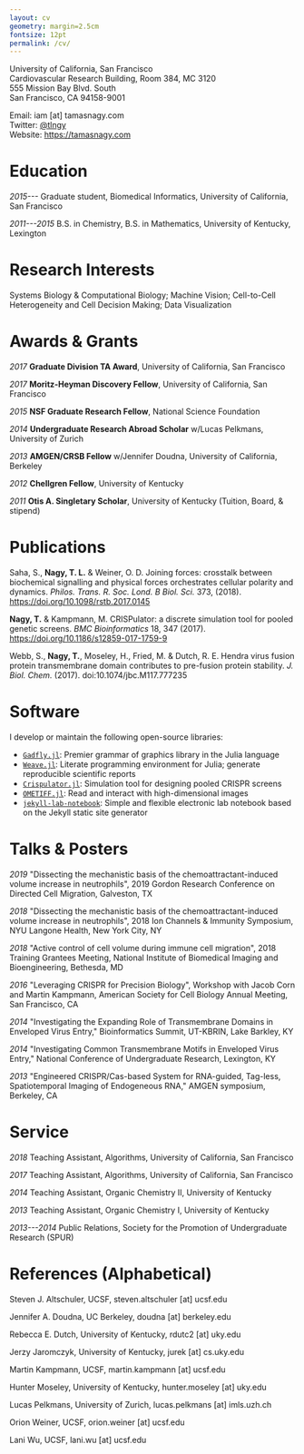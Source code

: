 ```yaml
---
layout: cv
geometry: margin=2.5cm
fontsize: 12pt
permalink: /cv/
---
```


University of California, San Francisco \
Cardiovascular Research Building, Room 384, MC 3120\
555 Mission Bay Blvd. South\
San Francisco, CA 94158-9001


Email: iam [at] tamasnagy.com\
Twitter: [\@tlngy](https://twitter.com/tlngy)\
Website: <https://tamasnagy.com>


# Education

*2015---*    Graduate student, Biomedical Informatics, University of
California, San Francisco

*2011---2015* B.S. in Chemistry, B.S. in Mathematics, University of
Kentucky, Lexington


# Research Interests

Systems Biology & Computational Biology; Machine Vision; Cell-to-Cell
Heterogeneity and Cell Decision Making; Data Visualization


# Awards & Grants

*2017* **Graduate Division TA Award**, University of California, San Francisco

*2017* **Moritz-Heyman Discovery Fellow**, University of California, San Francisco

*2015* **NSF Graduate Research Fellow**, National Science Foundation

*2014* **Undergraduate Research Abroad Scholar** w/Lucas Pelkmans,
University of Zurich

*2013* **AMGEN/CRSB Fellow** w/Jennifer Doudna, University of
California, Berkeley

*2012* **Chellgren Fellow**, University of Kentucky

*2011* **Otis A. Singletary Scholar**, University of Kentucky
(Tuition, Board, & stipend)


# Publications

Saha, S., **Nagy, T. L.** & Weiner, O. D. Joining forces: crosstalk between
biochemical signalling and physical forces orchestrates cellular polarity and
dynamics. *Philos. Trans. R. Soc. Lond. B Biol. Sci.* 373, (2018). <https://doi.org/10.1098/rstb.2017.0145>

**Nagy, T.** & Kampmann, M. CRISPulator: a discrete simulation tool for pooled 
genetic screens. *BMC Bioinformatics* 18, 347 (2017). <https://doi.org/10.1186/s12859-017-1759-9>

Webb, S., **Nagy, T.**, Moseley, H., Fried, M. & Dutch, R. E. Hendra virus 
fusion protein transmembrane domain contributes to pre-fusion protein stability. 
*J. Biol. Chem.* (2017). doi:10.1074/jbc.M117.777235


# Software

I develop or maintain the following open-source libraries:

- [`Gadfly.jl`](https://github.com/GiovineItalia/Gadfly.jl): Premier grammar of
  graphics library in the Julia language
- [`Weave.jl`](https://github.com/mpastell/Weave.jl): Literate programming
  environment for Julia; generate reproducible scientific reports
- [`Crispulator.jl`](https://github.com/tlnagy/Crispulator.jl): Simulation tool
  for designing pooled CRISPR screens
- [`OMETIFF.jl`](https://github.com/tlnagy/OMETIFF.jl): Read and interact with
  high-dimensional images
- [`jekyll-lab-notebook`](https://github.com/tlnagy/jekyll-lab-notebook):
  Simple and flexible electronic lab notebook based on the Jekyll static site generator


# Talks & Posters

*2019* "Dissecting the mechanistic basis of the chemoattractant-induced volume
increase in neutrophils", 2019 Gordon Research Conference on Directed Cell 
Migration, Galveston, TX

*2018* "Dissecting the mechanistic basis of the chemoattractant-induced volume
increase in neutrophils", 2018 Ion Channels & Immunity Symposium, NYU Langone
Health, New York City, NY

*2018* "Active control of cell volume during immune cell migration", 2018
Training Grantees Meeting, National Institute of Biomedical Imaging and
Bioengineering, Bethesda, MD

*2016* "Leveraging CRISPR for Precision Biology", Workshop with Jacob Corn and
Martin Kampmann, American Society for Cell Biology Annual Meeting, San Francisco,
CA

*2014* "Investigating the Expanding Role of Transmembrane Domains in
Enveloped Virus Entry," Bioinformatics Summit, UT-KBRIN, Lake Barkley, KY

*2014* "Investigating Common Transmembrane Motifs in Enveloped Virus
Entry," National Conference of Undergraduate Research, Lexington, KY

*2013* "Engineered CRISPR/Cas-based System for RNA-guided, Tag-less,
Spatiotemporal Imaging of Endogeneous RNA," AMGEN symposium, Berkeley, CA


# Service

*2018* Teaching Assistant, Algorithms, University of California, San Francisco

*2017* Teaching Assistant, Algorithms, University of California, San Francisco

*2014* Teaching Assistant, Organic Chemistry II, University of Kentucky

*2013* Teaching Assistant, Organic Chemistry I, University of Kentucky

*2013---2014* Public Relations, Society for the Promotion of Undergraduate Research (SPUR)


# References (Alphabetical)

Steven J. Altschuler, UCSF, steven.altschuler [at] ucsf.edu

Jennifer A. Doudna, UC Berkeley, doudna [at] berkeley.edu

Rebecca E. Dutch, University of Kentucky, rdutc2 [at] uky.edu

Jerzy Jaromczyk, University of Kentucky, jurek [at] cs.uky.edu

Martin Kampmann, UCSF, martin.kampmann [at] ucsf.edu

Hunter Moseley, University of Kentucky, hunter.moseley [at] uky.edu

Lucas Pelkmans, University of Zurich, lucas.pelkmans [at] imls.uzh.ch

Orion Weiner, UCSF, orion.weiner [at] ucsf.edu

Lani Wu, UCSF, lani.wu [at] ucsf.edu
